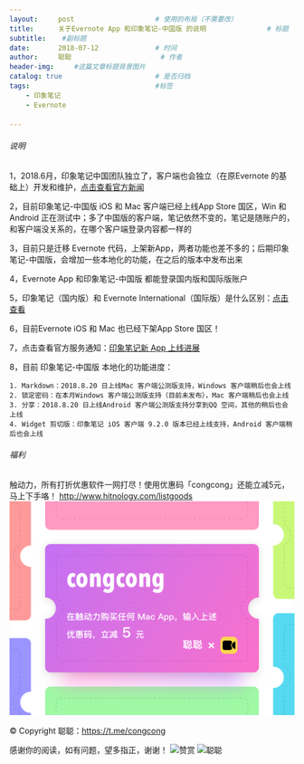 ```yaml
---
layout:     post                    # 使用的布局（不需要改）
title:      关于Evernote App 和印象笔记-中国版 的说明               # 标题 
subtitle:    #副标题
date:       2018-07-12              # 时间
author:     聪聪                      # 作者
header-img:     #这篇文章标题背景图片
catalog: true                       # 是否归档
tags:                               #标签
    - 印象笔记
    - Evernote

---
```


###### 说明
1，2018.6月，印象笔记中国团队独立了，客户端也会独立（在原Evernote 的基础上）开发和维护，[点击查看官方新闻](https://www.yinxiang.com/blog/blog/2018/06/06/evernote-an-independent-internet-enterprise/)

2，目前印象笔记-中国版 iOS 和 Mac 客户端已经上线App Store 国区，Win 和 Android 正在测试中；多了中国版的客户端，笔记依然不变的，笔记是随账户的，和客户端没关系的，在哪个客户端登录内容都一样的

3，目前只是迁移 Evernote 代码，上架新App，两者功能也差不多的；后期印象笔记-中国版，会增加一些本地化的功能，在之后的版本中发布出来

4，Evernote App 和印象笔记-中国版 都能登录国内版和国际版账户

5，印象笔记（国内版）和 Evernote International（国际版）是什么区别：[点击查看](https://congcong0806.github.io/2018/04/24/evernote-yinxiang/)

6，目前Evernote iOS 和 Mac 也已经下架App Store 国区！

7，点击查看官方服务通知：[印象笔记新 App 上线进展](https://www.yinxiang.com/blog/blog/category/news/)

8，目前 印象笔记-中国版 本地化的功能进度：

	1. Markdown：2018.8.20 日上线Mac 客户端公测版支持，Windows 客户端稍后也会上线
	2. 锁定密码：在本月Windows 客户端公测版支持（目前未发布），Mac 客户端稍后也会上线
	3. 分享：2018.8.20 日上线Android 客户端公测版支持分享到QQ 空间，其他的稍后也会上线
	4. Widget 剪切版：印象笔记 iOS 客户端 9.2.0 版本已经上线支持，Android 客户端稍后也会上线


###### 福利
触动力，所有打折优惠软件一网打尽！使用优惠码「congcong」还能立减5元，马上下手咯！
<http://www.hitnology.com/listgoods>
![congcong](/img/redeem-congcong.jpg)

&copy; Copyright 聪聪：<https://t.me/congcong>

感谢你的阅读，如有问题，望多指正，谢谢！
![赞赏](http://ww1.sinaimg.cn/mw690/9b84e6acgy1flppiah6tsj20w00w0q5g.jpg)
![聪聪](http://ww1.sinaimg.cn/large/9b84e6acgy1flppiu79amj20ll07awga.jpg)
